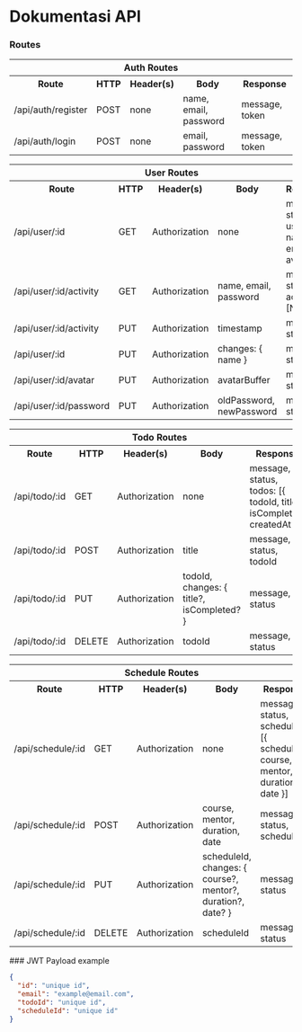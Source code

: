 # Dokumentasi API

### Routes

<table>
  <tr>
    <th colspan="5">Auth Routes</th>
  </tr>
  <tr>
    <th>Route</th>
    <th>HTTP</th>
    <th>Header(s)</th>
    <th>Body</th>
    <th>Response</th>
  </tr>
  <tr>
    <td>/api/auth/register</td>
    <td>POST</td>
    <td>none</td>
    <td>name, email, password</td>
    <td>message, token</td>
  </tr>
  <tr>
    <td>/api/auth/login</td>
    <td>POST</td>
    <td>none</td>
    <td>email, password</td>
    <td>message, token</td>
  </tr>

<table>
  <tr>
    <th colspan="5">User Routes</th>
  </tr>
  <tr>
    <th>Route</th>
    <th>HTTP</th>
    <th>Header(s)</th>
    <th>Body</th>
    <th>Response</th>
  <tr>
    <td>/api/user/:id</td>
    <td>GET</td>
    <td>Authorization</td>
    <td>none</td>
    <td>
    message, status, <br>user: { name, email, avatar }
    </td>
  </tr>
  <tr>
    <td>/api/user/:id/activity</td>
    <td>GET</td>
    <td>Authorization</td>
    <td>name, email, password</td>
    <td>message, status,<br> activities: [Number]</td>
  </tr>
  <tr>
    <td>/api/user/:id/activity</td>
    <td>PUT</td>
    <td>Authorization</td>
    <td>timestamp</td>
    <td>message, status</td>
  <tr>
    <td>/api/user/:id</td>
    <td>PUT</td>
    <td>Authorization</td>
    <td>changes: { name }</td>
    <td>message, status</td>
  </tr>
  <tr>
    <td>/api/user/:id/avatar</td>
    <td>PUT</td>
    <td>Authorization</td>
    <td>avatarBuffer</td>
    <td>message, status</td>
  </tr>
  <tr>
    <td>/api/user/:id/password</td>
    <td>PUT</td>
    <td>Authorization</td>
    <td>oldPassword, newPassword</td>
    <td>message, status</td>
</table>

<table>
  <tr>
    <th colspan="5">Todo Routes</th>
  </tr>
  <tr>
    <th>Route</th>
    <th>HTTP</th>
    <th>Header(s)</th>
    <th>Body</th>
    <th>Response</th>
  </tr>
  <tr>
    <td>/api/todo/:id</td>
    <td>GET</td>
    <td>Authorization</td>
    <td>none</td>
    <td>message, status, <br>todos: [{ todoId, title, isCompleted, createdAt }]</td>
  </tr>
  <tr>
    <td>/api/todo/:id</td>
    <td>POST</td>
    <td>Authorization</td>
    <td>title</td>
    <td>message, status, todoId</td>
  </tr>
  <tr>
    <td>/api/todo/:id</td>
    <td>PUT</td>
    <td>Authorization</td>
    <td>todoId, <br>changes: { title?, isCompleted? }</td>
    <td>message, status</td>
  </tr>
  <tr>
    <td>/api/todo/:id</td>
    <td>DELETE</td>
    <td>Authorization</td>
    <td>todoId</td>
    <td>message, status</td>
  </tr>
</table>

<!-- schedule table -->
<table>
  <tr>
    <th colspan="5">Schedule Routes</th>
  </tr>
  <tr>
    <th>Route</th>
    <th>HTTP</th>
    <th>Header(s)</th>
    <th>Body</th>
    <th>Response</th>
  </tr>
  <tr>
    <td>/api/schedule/:id</td>
    <td>GET</td>
    <td>Authorization</td>
    <td>none</td>
    <td>message, status, <br>schedules: [{ scheduleId, course, mentor, duration, date }]</td>
  </tr>
  <tr>
    <td>/api/schedule/:id</td>
    <td>POST</td>
    <td>Authorization</td>
    <td>course, mentor, duration, date</td>
    <td>message, status, scheduleId</td>
  </tr>
  <tr>
    <td>/api/schedule/:id</td>
    <td>PUT</td>
    <td>Authorization</td>
    <td>scheduleId, <br>changes: { course?, mentor?, duration?, date? }</td>
    <td>message, status</td>
  </tr>
  <tr>
    <td>/api/schedule/:id</td>
    <td>DELETE</td>
    <td>Authorization</td>
    <td>scheduleId</td>
    <td>message, status</td>
</table>
### JWT Payload example

```json
{
  "id": "unique id",
  "email": "example@email.com",
  "todoId": "unique id",
  "scheduleId": "unique id"
}
```
